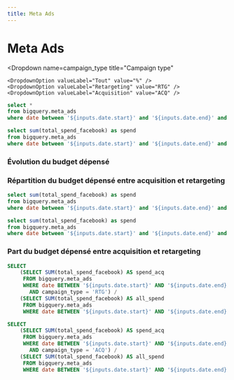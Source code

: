 ```yaml
---
title: Meta Ads
---
```


<script>
    let myColors = [
'#B9E8FF','#5572FF','#D7E4FC','#FFE770','#FFF3B8', '#72D1FF','#B9E8FF','#f1f78e','#AAB9FF','#f1f78e','#5572FF','#9b81f6','#D7E4FC','#FFE770','#D7E4FC', '#72D1FF','#B9E8FF','#5572FF','#AAB9FF','#f1f78e'
    ]
</script>

<DateRange
    name=date
    start=2022-05-01
    end=2024-12-31
/>


# Meta Ads

<Dropdown
    name=campaign_type
    title="Campaign type"
>
    <DropdownOption valueLabel="Tout" value="%" />
    <DropdownOption valueLabel="Retargeting" value="RTG" />
    <DropdownOption valueLabel="Acquisition" value="ACQ" />
</Dropdown>

```sql meta
select *
from bigquery.meta_ads
where date between '${inputs.date.start}' and '${inputs.date.end}' and campaign_type like '${inputs.campaign_type.value}' 
```

```sql big_meta
select sum(total_spend_facebook) as spend
from bigquery.meta_ads
where date between '${inputs.date.start}' and '${inputs.date.end}' and campaign_type like '${inputs.campaign_type.value}' 
```

### Évolution du budget dépensé

<BigValue 
  data={big_meta} 
  value=spend
  title="Budget dépensé"
  fmt=eur0
/>

<BarChart 
    data={meta} 
    x=date 
    y=total_spend
    fmt=eur0
    sort=date
    colorPalette={myColors}
/>

### Répartition du budget dépensé entre acquisition et retargeting

```sql big_meta_acq
select sum(total_spend_facebook) as spend
from bigquery.meta_ads
where date between '${inputs.date.start}' and '${inputs.date.end}' and campaign_type ='ACQ'
```
```sql big_meta_rtg
select sum(total_spend_facebook) as spend
from bigquery.meta_ads
where date between '${inputs.date.start}' and '${inputs.date.end}' and campaign_type ='RTG'
```
<BigValue 
  data={big_meta_acq} 
  value=spend
  title="Budget ACQ"
  fmt=eur0
/>
<BigValue 
  data={big_meta_rtg} 
  value=spend
  title="Budget RTG"
  fmt=eur0
/>

<BarChart 
    data={meta} 
    x=date 
    y=total_spend
    fmt=eur0
    sort=date
    colorPalette={myColors}
    series=campaign_type
/>

### Part du budget dépensé entre acquisition et retargeting

```sql big_meta_rtg_100
SELECT
    (SELECT SUM(total_spend_facebook) AS spend_acq
     FROM bigquery.meta_ads
     WHERE date BETWEEN '${inputs.date.start}' AND '${inputs.date.end}'
       AND campaign_type = 'RTG') / 
    (SELECT SUM(total_spend_facebook) AS all_spend
     FROM bigquery.meta_ads
     WHERE date BETWEEN '${inputs.date.start}' AND '${inputs.date.end}') AS percentage_spend_acq
```
```sql big_meta_acq_100
SELECT
    (SELECT SUM(total_spend_facebook) AS spend_acq
     FROM bigquery.meta_ads
     WHERE date BETWEEN '${inputs.date.start}' AND '${inputs.date.end}'
       AND campaign_type = 'ACQ') / 
    (SELECT SUM(total_spend_facebook) AS all_spend
     FROM bigquery.meta_ads
     WHERE date BETWEEN '${inputs.date.start}' AND '${inputs.date.end}') AS percentage_spend_acq
```
<BigValue 
  data={big_meta_acq_100} 
  value=percentage_spend_acq
  title="Budget ACQ"
  fmt=pct0
/>
<BigValue 
  data={big_meta_rtg_100} 
  value=percentage_spend_acq
  title="Budget RTG"
  fmt=pct0
/>

<BarChart 
    data={meta} 
    x=date 
    y=total_spend
    fmt=eur0
    sort=date
    colorPalette={myColors}
    series=campaign_type
    type=stacked100
/>